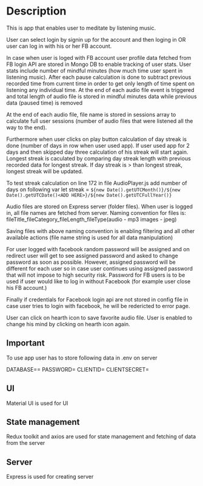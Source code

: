 # Description

This is app that enables user to meditate by listening music.

User can select login by signin up for the account and then loging in OR user can log in with his or her FB account.

In case when user is loged with FB account user profile data fetched from FB login API are stored in Mongo DB to enable tracking of user stats. User stats include number of mindful minutes (how much time user spent in listening music). After each pause calculation is done to subtract previous recorded time from current time in order to get only length of time spent on listening any individual time. At the end of each audio file event is triggered and total length of audio file is stored in mindful minutes data while previous data (paused time) is removed

At the end of each audio file, file name is stored in sessions array to calculate full user sessions (number of audio files that were listened all the way to the end).

Furthermore when user clicks on play button calculation of day streak is done (number of days in row when user used app). If user used app for 2 days and then skipped day three calculation of his streak will start again. Longest streak is caculated by comparing day streak length with previous recorded data for longest streak. If day streak is > than longest streak, longest streak will be updated.

To test streak calculation on line 172 in file AudioPlayer.js add number of days on following var
 let streak = `${new Date().getUTCMonth()}/${new Date().getUTCDate()<ADD HERE>}/${new Date().getUTCFullYear()}`
  

Audio files are stored on Express server (folder files). When user is logged in, all file names are fetched from server. Naming convention for files is:
fileTitle_fileCategory_fileLength_fileType(audio - mp3 images - jpeg)

Saving files with above naming convention is enabling filtering and all other available actions  (file name string is used for all data manipulation)

For user logged with facebook random password will be assigned and on redirect user will get to see assigned password and asked to change password as soon as possible. However, assigned password will be different for each user so in case user continues using assigned password that will not impose to high security risk. Password for FB users is to be used if user would like to log in without Facebook (for example user close his FB account.)

Finally if credentials for Facebook login api are not stored in config file in case user tries to login with facebook, he will be redericted to error page. 

User can click on hearth icon to save favorite audio file. User is enabled to change his mind by clicking on hearth icon again.

## Important

To use app user has to store following data in .env on server

DATABASE==<Atlas MongoDB database name>
PASSWORD=<Atlas MongoDB database password>
CLIENTID=<Facebook login API CLIENT ID>
CLIENTSECRET=<Facebook login API CLIENT SECRET>

## UI

Material UI is used for UI

## State management

Redux toolkit and axios are used for state management and fetching of data from the server

## Server

Express is used for creating server

